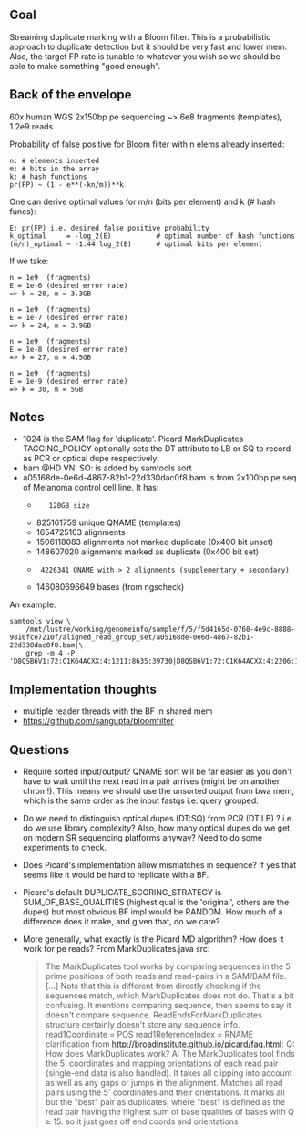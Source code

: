 ## Goal

Streaming duplicate marking with a Bloom filter. This is a probabilistic
approach to duplicate detection but it should be very fast and lower mem. Also,
the target FP rate is tunable to whatever you wish so we should be able to make
something "good enough".

## Back of the envelope

60x human WGS 2x150bp pe sequencing ~> 6e8 fragments (templates), 1.2e9 reads

Probability of false positive for Bloom filter with n elems already inserted:

    n: # elements inserted
    m: # bits in the array
    k: # hash functions
    pr(FP) ~ (1 - e**(-kn/m))**k

One can derive optimal values for m/n (bits per element) and k (# hash funcs):

    E: pr(FP) i.e. desired false positive probability
    k_optimal     = -log_2(E)           # optimal number of hash functions
    (m/n)_optimal ~ -1.44 log_2(E)      # optimal bits per element

If we take:

    n = 1e9  (fragments)
    E = 1e-6 (desired error rate)
    => k = 20, m = 3.3GB

    n = 1e9  (fragments)
    E = 1e-7 (desired error rate)
    => k = 24, m = 3.9GB

    n = 1e9  (fragments)
    E = 1e-8 (desired error rate)
    => k = 27, m = 4.5GB

    n = 1e9  (fragments)
    E = 1e-9 (desired error rate)
    => k = 30, m = 5GB

## Notes

* 1024 is the SAM flag for 'duplicate'. Picard MarkDuplicates TAGGING_POLICY
  optionally sets the DT attribute to LB or SQ to record as PCR or optical dupe
  respectively.
* bam @HD VN: SO: is added by samtools sort
* a05168de-0e6d-4867-82b1-22d330dac0f8.bam is from 2x100bp pe seq of Melanoma
  control cell line.
  It has:
  -        120GB size
  -    825161759 unique QNAME (templates)
  -   1654725103 alignments
  -   1506118083 alignments not marked duplicate (0x400 bit unset)
  -    148607020 alignments marked as duplicate (0x400 bit set)
  -      4226341 QNAME with > 2 alignments (supplementary + secondary)
  - 146080696649 bases (from ngscheck)

An example:

    samtools view \
        /mnt/lustre/working/genomeinfo/sample/f/5/f5d4165d-0768-4e9c-8888-9810fce7210f/aligned_read_group_set/a05168de-0e6d-4867-82b1-22d330dac0f8.bam|\
        grep -m 4 -P 'D8QSB6V1:72:C1K64ACXX:4:1211:8635:39730|D8QSB6V1:72:C1K64ACXX:4:2206:19121:40710'

## Implementation thoughts

* multiple reader threads with the BF in shared mem
* https://github.com/sangupta/bloomfilter

## Questions

* Require sorted input/output? QNAME sort will be far easier as you don't have
  to wait until the next read in a pair arrives (might be on another chrom!).
  This means we should use the unsorted output from bwa mem, which is the same
  order as the input fastqs i.e. query grouped.

* Do we need to distinguish optical dupes (DT:SQ) from PCR (DT:LB) ?
  i.e. do we use library complexity? Also, how many optical dupes do we get on
  modern SR sequencing platforms anyway? Need to do some experiments to check.

* Does Picard's implementation allow mismatches in sequence? If yes that seems
  like it would be hard to replicate with a BF.

* Picard's default DUPLICATE_SCORING_STRATEGY is SUM_OF_BASE_QUALITIES (highest
  qual is the 'original', others are the dupes) but most obvious BF impl would
  be RANDOM. How much of a difference does it make, and given that, do we care?

* More generally, what exactly is the Picard MD algorithm? How does it work for
  pe reads? From MarkDuplicates.java src:
  > The MarkDuplicates tool works by comparing sequences in the 5 prime
  > positions of both reads and read-pairs in a SAM/BAM file. [...]
  > Note that this is different from directly checking if the sequences match,
  > which MarkDuplicates does not do.
  That's a bit confusing. It mentions comparing sequence, then seems to say
  it doesn't compare sequence. ReadEndsForMarkDuplicates structure certainly
  doesn't store any sequence info.
  read1Coordinate = POS
  read1ReferenceIndex = RNAME
  clarification from http://broadinstitute.github.io/picard/faq.html:
  > Q: How does MarkDuplicates work?
  > A: The MarkDuplicates tool finds the 5' coordinates and mapping
  > orientations of each read pair (single-end data is also handled). It takes
  > all clipping into account as well as any gaps or jumps in the alignment.
  > Matches all read pairs using the 5' coordinates and their orientations.
  > It marks all but the "best" pair as duplicates, where "best" is defined as
  > the read pair having the highest sum of base qualities of bases with Q ≥ 15.
  so it just goes off end coords and orientations

